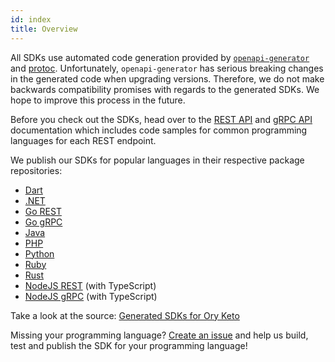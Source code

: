 ```yaml
---
id: index
title: Overview
---
```


All SDKs use automated code generation provided by
[`openapi-generator`](https://github.com/OpenAPITools/openapi-generator) and
[protoc](https://github.com/protocolbuffers/protobuf). Unfortunately,
`openapi-generator` has serious breaking changes in the generated code when
upgrading versions. Therefore, we do not make backwards compatibility promises
with regards to the generated SDKs. We hope to improve this process in the
future.

Before you check out the SDKs, head over to the
[REST API](../reference/rest-api.mdx) and [gRPC API](../reference/proto-api.mdx)
documentation which includes code samples for common programming languages for
each REST endpoint.

We publish our SDKs for popular languages in their respective package
repositories:

- [Dart](https://pub.dev/packages/ory_keto_client)
- [.NET](https://www.nuget.org/packages/Ory.Keto.Client/)
- [Go REST](https://github.com/ory/keto-client-go)
- [Go gRPC](https://github.com/ory/keto/blob/master/proto/ory/keto/acl)
- [Java](https://search.maven.org/artifact/sh.ory.keto/keto-client)
- [PHP](https://packagist.org/packages/ory/keto-client)
- [Python](https://pypi.org/project/ory-keto-client/)
- [Ruby](https://rubygems.org/gems/ory-keto-client)
- [Rust](https://crates.io/crates/ory-keto-client)
- [NodeJS REST](https://www.npmjs.com/package/@ory/keto-client) (with
  TypeScript)
- [NodeJS gRPC](https://www.npmjs.com/package/@ory/keto-grpc-client) (with
  TypeScript)

Take a look at the source:
[Generated SDKs for Ory Keto](https://github.com/ory/sdk/tree/master/clients/keto/)

Missing your programming language?
[Create an issue](https://github.com/ory/keto/issues) and help us build, test
and publish the SDK for your programming language!
